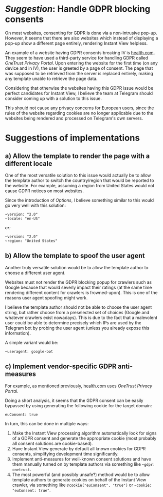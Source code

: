 #  _Suggestion_: Handle GDPR blocking consents

On most websites, consenting for GDPR is done via a non-intrusive pop-up. However, it seems that there are also websites which instead of displaying a pop-up show a different page entirely, rendering Instant View helpless.

An example of a website having GDPR consents breaking IV is [health.com](health.com). They seem to have used a third-party service for handling GDPR called _OneTrust Privacy Portal_. Upon entering the website for the first time (on any device and in IV), the user is greeted by a page of consent. The page that was supposed to be retrieved from the server is replaced entirely, making any template unable to retrieve the page data.

Considering that otherwise the websites having this GDPR issue would be perfect candidates for Instant View, I believe the team at Telegram should consider coming up with a solution to this issue.

This should not cause any privacy concerns for European users, since the rules of the website regarding cookies are no longer applicable due to the websites being rendered and processed on Telegram's own servers.

# Suggestions of implementations
## a) Allow the template to render the page with a different locale
One of the most versatile solution to this issue would actually be to allow the template author to switch the country/region that would be reported to the website. For example, assuming a region from United States would not cause GDPR notices on most websites.

Since the introduction of _Options_, I believe something similar to this would go very well with this solution:

```
~version: "2.0"
~locale: "en-US"
```

_or:_

```
~version: "2.0"
~region: "United States"
```

## b) Allow the template to spoof the user agent

Another truly versatile solution would be to allow the template author to choose a different user agent.

Websites must not render the GDPR blocking popup for crawlers such as Google because that would severly impact their ratings (at the same time rendering different content for crawlers is frowned-upon). This is one of the reasons user agent spoofing might work.

I believe the template author should not be able to choose the user agent string, but rather choose from a preselected set of choices (Google and whatever crawlers exist nowadays). This is due to the fact that a malevolent user could be able to determine precisely which IPs are used by the Telegram bot by probing the user agent (unless you already expose this information).

A simple variant would be:
```
~useragent: google-bot
```

## c) Implement vendor-specific GDPR anti-measures
For example, as mentioned previously, [health.com](health.com) uses _OneTrust Privacy Portal_.

Doing a short analysis, it seems that the GDPR consent can be easily bypassed by using generating the following cookie for the target domain:
```
euConsent: true
```

In turn, this can be done in multiple ways:

1. Make the Instant View processing algorithm automatically look for signs of a GDPR consent and generate the appropriate cookie (most probably all consent solutions are cookie-based).
2. Have Instant View generate by default all known cookies for GDPR consents, simplifying development time significantly.
3. Implement anti-measures for well-known consent solutions and have them manually turned on by template authors via something like `~gdpr: onetrust`.
4. The most powerful (and possibly unsafe?) method would be to allow template authors to generate cookies on behalf of the Instant View crawler, via something like `@cookie("euConsent", "true")` or `~cookie: "euConsent: true"`.
